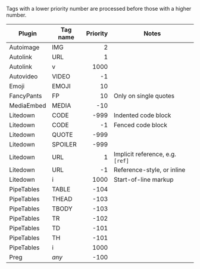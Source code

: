 Tags with a lower priority number are processed before those with a higher number.


Plugin     | Tag name | Priority | Notes
---------- | -------- | -------: | -----
Autoimage  | IMG      |        2 |
Autolink   | URL      |        1 |
Autolink   | v        |     1000 |
Autovideo  | VIDEO    |       -1 |
Emoji      | EMOJI    |       10 |
FancyPants | FP       |       10 | Only on single quotes
MediaEmbed | MEDIA    |      -10 |
Litedown   | CODE     |     -999 | Indented code block
Litedown   | CODE     |       -1 | Fenced code block
Litedown   | QUOTE    |     -999 |
Litedown   | SPOILER  |     -999 |
Litedown   | URL      |        1 | Implicit reference, e.g. `[ref]`
Litedown   | URL      |       -1 | Reference-style, or inline
Litedown   | i        |     1000 | Start-of-line markup
PipeTables | TABLE    |     -104 |
PipeTables | THEAD    |     -103 |
PipeTables | TBODY    |     -103 |
PipeTables | TR       |     -102 |
PipeTables | TD       |     -101 |
PipeTables | TH       |     -101 |
PipeTables | i        |     1000 |
Preg       | *any*    |     -100 |